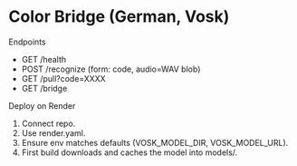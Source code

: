 # Color Bridge (German, Vosk)

Endpoints
- GET  /health
- POST /recognize  (form: code, audio=WAV blob)
- GET  /pull?code=XXXX
- GET  /bridge

Deploy on Render
1) Connect repo.
2) Use render.yaml.
3) Ensure env matches defaults (VOSK_MODEL_DIR, VOSK_MODEL_URL).
4) First build downloads and caches the model into models/.

